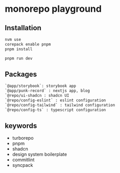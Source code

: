 # monorepo playground

## Installation

```sh
nvm use
corepack enable pnpm
pnpm install
```

```sh
pnpm run dev
```

## Packages

```txt
`@app/storybook`: storybook app
`@app/punk-record` : nextjs app, blog
`@repo/ui-shadcn : shadcn UI
`@repo/config-eslint` : eslint configuration
`@repo/config-tailwind` : tailwind configuration
`@repo/config-ts` : typescript configuration
```

## keywords

- turborepo
- pnpm
- shadcn
- design system boilerplate
- commitlint
- syncpack

